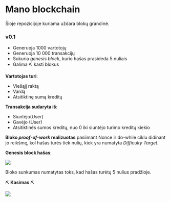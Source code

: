 # Mano blockchain

Šioje repozicijoje kuriama uždara blokų grandinė.

### v0.1

- Generuoja 1000 vartotojų 
- Generuoja 10 000 transakcijų
- Sukuria *genesis block*, kurio hašas prasideda 5 nuliais
- Galima ⛏ kasti blokus

**Vartotojas turi**:
- Viešąjį raktą
- Vardą
- Atsitiktinę sumą kreditų

**Transakcija sudaryta iš**:
- Siuntėjo(User)
- Gavėjo (User)
- Atsitiktinės sumos kreditų, nuo 0 iki siuntėjo turimo kreditų kiekio

**Bloko *proof-of-work* realizuotas** pasiimant Nonce ir do-while ciklu didinant jo reikšmę, kol hašas turės tiek nulių, kiek yra numatyta *Difficulty Target*.

**Genesis block hašas**:

![](https://i.imgur.com/anisM5I.png)

Bloko sunkumas numatytas toks, kad hašas turėtų 5 nulius pradžioje.

 ⛏ **Kasimas** ⛏ 
 
![](https://i.imgur.com/nj87MVB.png)
